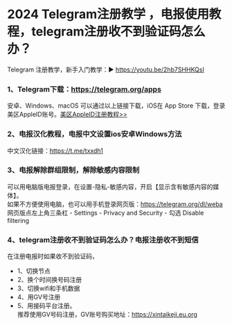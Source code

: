 # 2024 Telegram注册教学 ，电报使用教程，telegram注册收不到验证码怎么办？
Telegram 注册教学，新手入门教学：▶️ https://youtu.be/2hb7SHHKQsI

### 1、Telegram下载：https://telegram.org/apps<br>
安卓、Windows、macOS 可以通过以上链接下载，iOS在 App Store 下载，登录美区AppleID账号。<a href="https://github.com/kjfx/AppleID" target="_blank">美区AppleID注册教程>></a>

### 2、电报汉化教程，电报中文设置ios安卓Windows方法<br>
中文汉化链接：https://t.me/txxdh1

### 3、电报解除群组限制，解除敏感内容限制<br>
可以用电脑版电报登录，在设置-隐私-敏感内容，开启【显示含有敏感内容的媒体】。<br>
如果不方便使用电脑，也可以用手机登录网页版：https://telegram.org/dl/weba<br>
网页版点左上角三条杠 - Settings - Privacy and Security - 勾选 Disable filtering

### 4、telegram注册收不到验证码怎么办？电报注册收不到短信<br>
在注册电报时如果收不到验证码，
- 1、切换节点
- 2、换个时间换号码注册
- 3、切换wifi和手机数据
- 4、用GV号注册
- 5、用接码平台注册。<br>
推荐使用GV号码注册，GV账号购买地址：https://xintaikeji.eu.org


